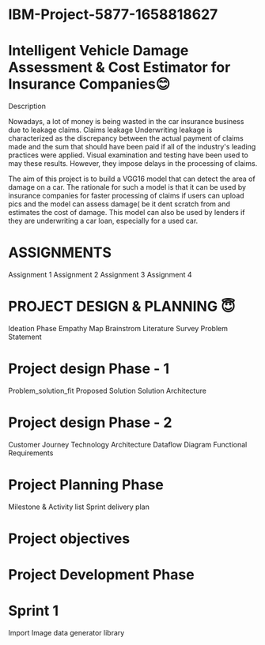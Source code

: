 # IBM-Project-5877-1658818627
# Intelligent Vehicle Damage Assessment &amp; Cost Estimator for Insurance Companies😊
Description

Nowadays, a lot of money is being wasted in the car insurance business due to leakage claims. Claims leakage Underwriting leakage is characterized as the discrepancy between the actual payment of claims made and the sum that should have been paid if all of the industry's leading practices were applied. Visual examination and testing have been used to may these results. However, they impose delays in the processing of claims.

The aim of this project is to build a VGG16 model that can detect the area of damage on a car. The rationale for such a model is that it can be used by insurance companies for faster processing of claims if users can upload pics and the model can assess damage( be it dent scratch from and estimates the cost of damage. This model can also be used by lenders if they are underwriting a car loan, especially for a used car.
# ASSIGNMENTS
 Assignment 1
 Assignment 2
 Assignment 3
 Assignment 4
# PROJECT DESIGN & PLANNING 😇
 Ideation Phase
 Empathy Map
 Brainstrom
 Literature Survey
 Problem Statement
# Project design Phase - 1
 Problem_solution_fit
 Proposed Solution
 Solution Architecture
# Project design Phase - 2
 Customer Journey
 Technology Architecture
 Dataflow Diagram
 Functional Requirements
# Project Planning Phase
 Milestone & Activity list
 Sprint delivery plan
# Project objectives
# Project Development Phase
# Sprint 1
 Import Image data generator library

